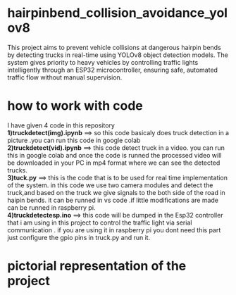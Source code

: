 # hairpinbend_collision_avoidance_yolov8
This project aims to prevent vehicle collisions at dangerous hairpin bends by detecting trucks in real-time using YOLOv8 object detection models. The system gives priority to heavy vehicles by controlling traffic lights intelligently through an ESP32 microcontroller, ensuring safe, automated traffic flow without manual supervision.
# how to work with code 
I have given 4 code in this repository<br> 
**1)truckdetect(img).ipynb** ==>  so this code basicaly does truck detection in a picture .you can run this code in google colab<br>
**2)truckdetect(vid).ipynb** ==>  this code detect truck in a video. you can run this  in google colab and once the code is runned the processed video will be downloaded in your PC in mp4 format where we can see the detected trucks.<br>
**3)tuck.py** ==> this is the code that is to be used for real time implementation of the system. in this code we use two camera modules and detect the truck,and based on the truck we give signals to the both side of the road in haipin bends. it can be runned in vs code .if little modifications are made can be runned in raspberry pi.<br>
**4)truckdetectesp.ino** ==> this code will be dumped in the Esp32 controller that i am using in this project to control the traffic light via serial communication . if you are using it in raspberry pi you dont need this part just configure the gpio pins in truck.py and run it.<br>
# pictorial representation of the project
